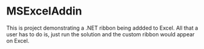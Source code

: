 # MSExcelAddin

This is project demonstrating a .NET ribbon being addded to Excel. All that a user has to do is, just run the solution and the custom ribbon would appear on Excel.
